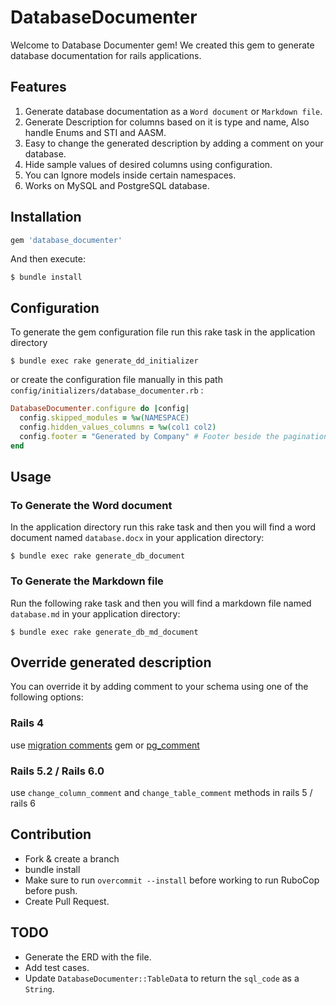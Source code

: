 # DatabaseDocumenter

Welcome to Database Documenter gem! We created this gem to generate database documentation for rails applications.

## Features

1. Generate database documentation as a `Word document` or `Markdown file`.
2. Generate Description for columns based on it is type and name, Also handle Enums and STI and AASM.
3. Easy to change the generated description by adding a comment on your database.
4. Hide sample values of desired columns using configuration.
5. You can Ignore models inside certain namespaces.
6. Works on MySQL and PostgreSQL database.

## Installation

```ruby
gem 'database_documenter'
```

And then execute:

    $ bundle install

## Configuration

To generate the gem configuration file run this rake task in the application directory

    $ bundle exec rake generate_dd_initializer

or create the configuration file manually in this path `config/initializers/database_documenter.rb` :

```ruby
DatabaseDocumenter.configure do |config|
  config.skipped_modules = %w(NAMESPACE)
  config.hidden_values_columns = %w(col1 col2)
  config.footer = "Generated by Company" # Footer beside the pagination
end
```

## Usage

### To Generate the Word document

In the application directory run this rake task and then you will find a word document named `database.docx` in your application directory:

    $ bundle exec rake generate_db_document

### To Generate the Markdown file

Run the following rake task and then you will find a markdown file named `database.md` in your application directory:

    $ bundle exec rake generate_db_md_document

## Override generated description
You can override it by adding comment to your schema using one of the following options:

### Rails 4
use [migration comments](https://github.com/pinnymz/migration_comments) gem or [pg_comment](https://github.com/albertosaurus/pg_comment)

### Rails 5.2 / Rails 6.0
use `change_column_comment` and `change_table_comment` methods in rails 5 / rails 6

## Contribution

- Fork & create a branch
- bundle install
- Make sure to run `overcommit --install` before working to run RuboCop before push.
- Create Pull Request.

## TODO

- Generate the ERD with the file.
- Add test cases.
- Update `DatabaseDocumenter::TableDat`a to return the `sql_code` as a `String`.
